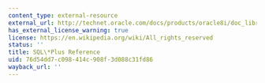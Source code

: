 ```yaml
---
content_type: external-resource
external_url: http://technet.oracle.com/docs/products/oracle8i/doc_library/817_doc/server.817/a82950/toc.htm
has_external_license_warning: true
license: https://en.wikipedia.org/wiki/All_rights_reserved
status: ''
title: SQL\*Plus Reference
uid: 76d54dd7-c098-414c-908f-3d088c31fd86
wayback_url: ''
---
```

